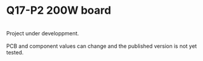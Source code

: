 # Q17-P2 200W board</b><br>
<br>
Project under developpment.<br>
<br>
PCB and component values can change and the published version is not yet tested.<br>
<br>
